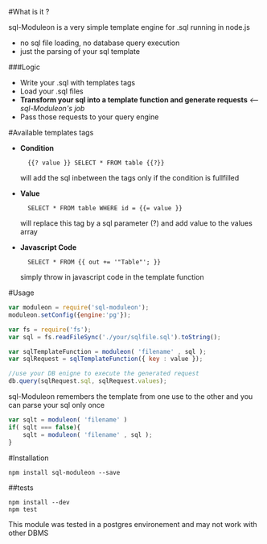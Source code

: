 #What is it ?

sql-Moduleon is a very simple template engine for .sql running in node.js
- no sql file loading, no database query execution
- just the parsing of your sql template

###Logic

- Write your .sql with templates tags
- Load your .sql files
- **Transform your sql into a template function and generate requests** *<-- sql-Moduleon's job*
- Pass those requests to your query engine

#Available templates tags

- **Condition**

		{{? value }} SELECT * FROM table {{?}}

	will add the sql inbetween the tags only if the condition is fullfilled

- **Value**

		SELECT * FROM table WHERE id = {{= value }}

	will replace this tag by a sql parameter (?) and add value to the values array

- **Javascript Code**

 		SELECT * FROM {{ out += '"Table"'; }}

 	simply throw in javascript code in the template function


#Usage

```javascript
var moduleon = require('sql-moduleon');
moduleon.setConfig({engine:'pg'});

var fs = require('fs');
var sql = fs.readFileSync('./your/sqlfile.sql').toString();

var sqlTemplateFunction = moduleon( 'filename' , sql );
var sqlRequest = sqlTemplateFunction({ key : value });

//use your DB enigne to execute the generated request
db.query(sqlRequest.sql, sqlRequest.values);
```

sql-Moduleon remembers the template from one use to the other and you can parse your sql only once
```javascript
var sqlt = moduleon( 'filename' )
if( sqlt === false){
	sqlt = moduleon( 'filename' , sql );
}
```

#Installation

`npm install sql-moduleon --save`

##tests

```
npm install --dev
npm test
```

This module was tested in a postgres environement and may not work with other DBMS

